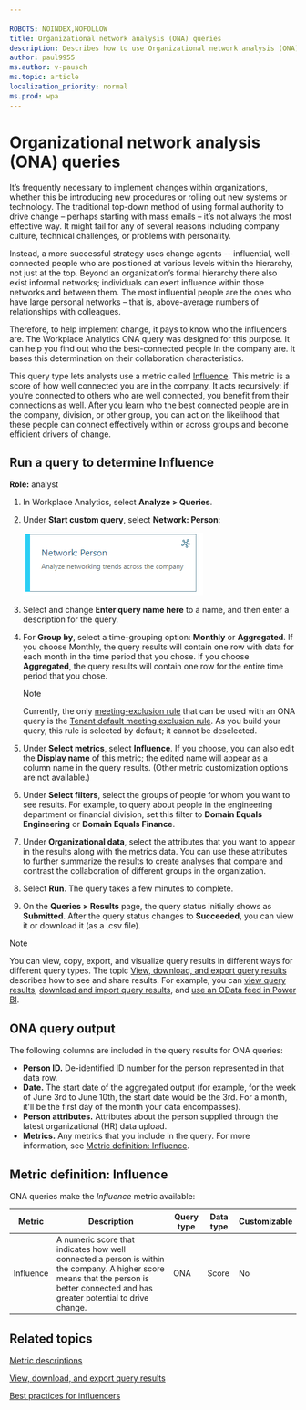 ```yaml
---

ROBOTS: NOINDEX,NOFOLLOW
title: Organizational network analysis (ONA) queries 
description: Describes how to use Organizational network analysis (ONA) queries in Workplace Analytics to determine the "Influence" metric of individuals in your organization
author: paul9955
ms.author: v-pausch
ms.topic: article
localization_priority: normal 
ms.prod: wpa
---
```


# Organizational network analysis (ONA) queries

It’s frequently necessary to implement changes within organizations, whether this be introducing new procedures or rolling out new systems or technology. The traditional top-down method of using formal authority to drive change – perhaps starting with mass emails – it’s not always the most effective way. It might fail for any of several reasons including company culture, technical challenges, or problems with personality.   

Instead, a more successful strategy uses change agents -- influential, well-connected people who are positioned at various levels within the hierarchy, not just at the top. Beyond an organization’s formal hierarchy there also exist informal networks; individuals can exert influence within those networks and between them. The most influential people are the ones who have large personal networks – that is, above-average numbers of relationships with colleagues.

Therefore, to help implement change, it pays to know who the influencers are. The Workplace Analytics ONA query was designed for this purpose. It can help you find out who the best-connected people in the company are. It bases this determination on their collaboration characteristics.

This query type lets analysts use a metric called [Influence](#metric-definition-influence). This metric is a score of how well connected you are in the company. It acts recursively: if you’re connected to others who are well connected, you benefit from their connections as well. After you learn who the best connected people are in the company, division, or other group, you can act on the likelihood that these people can connect effectively within or across groups and become efficient drivers of change. 

## Run a query to determine Influence

**Role:** analyst

1.	In Workplace Analytics, select **Analyze > Queries**.

2.	Under **Start custom query**, select **Network: Person**:

    ![ONA person query](../images/wpa/tutorials/person-ona-query.png)

3.	Select and change **Enter query name here** to a name, and then enter a description for the query.
4.	For **Group by**, select a time-grouping option: **Monthly** or **Aggregated**. If you choose Monthly, the query results will contain one row with data for each month in the time period that you chose. If you choose **Aggregated**, the query results will contain one row for the entire time period that you chose. 

    > [!Note] 
    > Currently, the only [meeting-exclusion rule](meeting-exclusions-intro.md) that can be used with an ONA query is the [Tenant default meeting exclusion rule](meeting-exclusion-concept.md#default-meeting-exclusion-rule). As you build your query, this rule is selected by default; it cannot be deselected.   

5.	Under **Select metrics**, select **Influence**. If you choose, you can also edit the **Display name** of this metric; the edited name will appear as a column name in the query results. (Other metric customization options are not available.)
6.	Under **Select filters**, select the groups of people for whom you want to see results. For example, to query about people in the engineering department or financial division, set this filter to **Domain Equals Engineering** or **Domain Equals Finance**.
7.	Under **Organizational data**, select the attributes that you want to appear in the results along with the metrics data. You can use these attributes to further summarize the results to create analyses that compare and contrast the collaboration of different groups in the organization.
8.	Select **Run**. The query takes a few minutes to complete. 
9.	On the **Queries > Results** page, the query status initially shows as **Submitted**. After the query status changes to **Succeeded**, you can view it or download it (as a .csv file).

> [!Note] 
> You can view, copy, export, and visualize query results in different ways for different query types. The topic [View, download, and export query results](../use/view-download-and-export-query-results.md) describes how to see and share results. For example, you can [view query results](../use/view-download-and-export-query-results.md#view-query-results), [download and import query results](../use/view-download-and-export-query-results.md#download-and-import-query-results), and [use an OData feed in Power BI](../use/view-download-and-export-query-results.md#get-a-link-for-an-odata-feed-to-use-in-power-bi).

## ONA query output

The following columns are included in the query results for ONA queries:

 * **Person ID.** De-identified ID number for the person represented in that data row.
  * **Date.** The start date of the aggregated output (for example, for the week of June 3rd to June 10th, the start date would be the 3rd. For a month, it'll be the first day of the month your data encompasses).
 * **Person attributes.** Attributes about the person supplied through the latest organizational (HR) data upload.
 * **Metrics.** Any metrics that you include in the query. For more information, see [Metric definition: Influence](#metric-definition-influence).

 ## Metric definition: Influence

 ONA queries make the _Influence_ metric available:

|Metric|Description|Query type|Data type|Customizable|
|------|-----------|----------|---------|------------|
|Influence|A numeric score that indicates how well connected a person is within the company. A higher score means that the person is better connected and has greater potential to drive change.|ONA|Score|No|

## Related topics

[Metric descriptions](../use/metric-definitions.md)

[View, download, and export query results](../use/view-download-and-export-query-results.md)

[Best practices for influencers](https://review.docs.microsoft.com/en-us/Workplace-Analytics/tutorials/gm-influencer?branch=pas-sr-ona-flexible-query)

